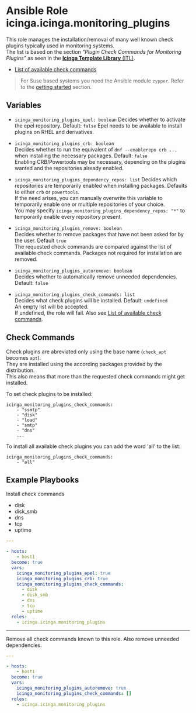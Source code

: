 # Ansible Role icinga.icinga.monitoring_plugins

This role manages the installation/removal of many well known check plugins typically used in monitoring systems.  
The list is based on the section *"Plugin Check Commands for Monitoring Plugins"* as seen in the [**Icinga Template Library** (ITL)](https://icinga.com/docs/icinga-2/latest/doc/10-icinga-template-library/#plugin-check-commands-for-monitoring-plugins).  

* [List of available check commands](check_command_list.md)

> For Suse based systems you need the Ansible module `zypper`. Refer to the [getting started](https://github.com/Icinga/ansible-collection-icinga/blob/main/doc/getting-started.md#requirements) section.

## Variables

- `icinga_monitoring_plugins_epel: boolean`
  Decides whether to activate the epel repository. Default: `false`
  Epel needs to be available to install plugins on RHEL and derivatives.

- `icinga_monitoring_plugins_crb: boolean`  
  Decides whether to run the equivalent of `dnf --enablerepo crb ...` when installing the necessary packages. Default: `false`  
  Enabling CRB/Powertools may be necessary, depending on the plugins wanted and the repositories already enabled.

- `icinga_monitoring_plugins_dependency_repos: list`
  Decides which repositories are temporarily enabled when installing packages. Defaults to either `crb` or `powertools`.  
  If the need arises, you can manually overwrite this variable to temporarily enable one or multiple repositories of your choice.  
  You may specify `icinga_monitoring_plugins_dependency_repos: "*"` to temporarily enable every repository present.

- `icinga_monitoring_plugins_remove: boolean`  
  Decides whether to remove packages that have not been asked for by the user. Default `true`  
  The requested check commands are compared against the list of available check commands. Packages not required for installation are removed.

- `icinga_monitoring_plugins_autoremove: boolean`  
  Decides whether to automatically remove unneeded dependencies. Default: `false`

- `icinga_monitoring_plugins_check_commands: list`  
  Decides what check plugins will be installed. Default: `undefined`  
  An empty list will be accepted.  
  If undefined, the role will fail. Also see [List of available check commands](check_command_list.md).

## Check Commands

Check plugins are abreviated only using the base name (`check_apt` becomes `apt`).  
They are installed using the according packages provided by the distribution.  
This also means that more than the requested check commands might get installed.  

To set check plugins to be installed:  

```
icinga_monitoring_plugins_check_commands:
    - "ssmtp"
    - "disk"
    - "load"
    - "smtp"
    - "dns"
    ...
```

To install all available check plugins you can add the word 'all' to the list:  

```
icinga_monitoring_plugins_check_commands:
    - "all"
```

## Example Playbooks

Install check commands  
- disk
- disk_smb
- dns
- tcp
- uptime

```yaml
---

- hosts:
    - host1
  become: true
  vars:
    icinga_monitoring_plugins_epel: true
    icinga_monitoring_plugins_crb: true
    icinga_monitoring_plugins_check_commands:
      - disk
      - disk_smb
      - dns
      - tcp
      - uptime
  roles:
    - icinga.icinga.monitoring_plugins
```

---

Remove all check commands known to this role. Also remove unneeded dependencies.

```yaml
---

- hosts:
    - host1
  become: true
  vars:
    icinga_monitoring_plugins_autoremove: true
    icinga_monitoring_plugins_check_commands: []
  roles:
    - icinga.icinga.monitoring_plugins
```
